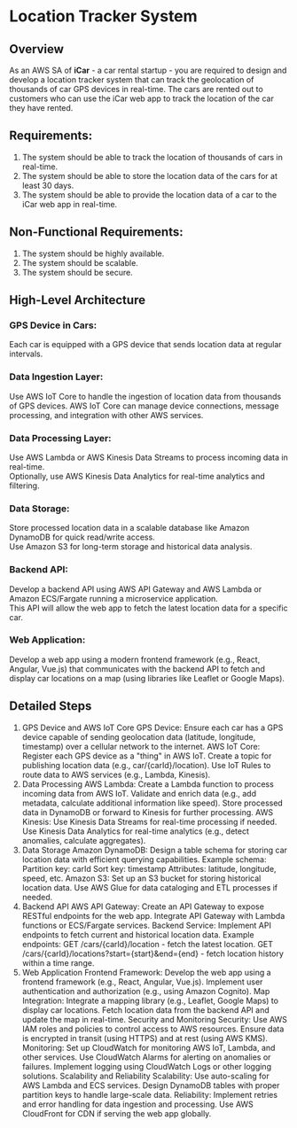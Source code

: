 # Location Tracker System 

## Overview
As an AWS SA of **iCar** - a car rental startup - you are required to design and develop a location tracker system that can track the geolocation of thousands of car GPS devices in real-time. The cars are rented out to customers who can use the iCar web app to track the location of the car they have rented. 

## Requirements:
1. The system should be able to track the location of thousands of cars in real-time.
2. The system should be able to store the location data of the cars for at least 30 days.
3. The system should be able to provide the location data of a car to the iCar web app in real-time.

## Non-Functional Requirements:
1. The system should be highly available.
2. The system should be scalable.
3. The system should be secure.


## High-Level Architecture
### GPS Device in Cars:
Each car is equipped with a GPS device that sends location data at regular intervals.

### Data Ingestion Layer:
Use AWS IoT Core to handle the ingestion of location data from thousands of GPS devices. AWS IoT Core can manage device connections, message processing, and integration with other AWS services.

### Data Processing Layer:
Use AWS Lambda or AWS Kinesis Data Streams to process incoming data in real-time. \
Optionally, use AWS Kinesis Data Analytics for real-time analytics and filtering.

### Data Storage:
Store processed location data in a scalable database like Amazon DynamoDB for quick read/write access. \
Use Amazon S3 for long-term storage and historical data analysis.

### Backend API:
Develop a backend API using AWS API Gateway and AWS Lambda or Amazon ECS/Fargate running a microservice application. \
This API will allow the web app to fetch the latest location data for a specific car.

### Web Application:
Develop a web app using a modern frontend framework (e.g., React, Angular, Vue.js) that communicates with the backend API to fetch and display car locations on a map (using libraries like Leaflet or Google Maps).
## Detailed Steps
1. GPS Device and AWS IoT Core
GPS Device: Ensure each car has a GPS device capable of sending geolocation data (latitude, longitude, timestamp) over a cellular network to the internet.
AWS IoT Core:
Register each GPS device as a "thing" in AWS IoT.
Create a topic for publishing location data (e.g., car/{carId}/location).
Use IoT Rules to route data to AWS services (e.g., Lambda, Kinesis).
2. Data Processing
AWS Lambda:
Create a Lambda function to process incoming data from AWS IoT.
Validate and enrich data (e.g., add metadata, calculate additional information like speed).
Store processed data in DynamoDB or forward to Kinesis for further processing.
AWS Kinesis:
Use Kinesis Data Streams for real-time processing if needed.
Use Kinesis Data Analytics for real-time analytics (e.g., detect anomalies, calculate aggregates).
3. Data Storage
Amazon DynamoDB:
Design a table schema for storing car location data with efficient querying capabilities.
Example schema:
Partition key: carId
Sort key: timestamp
Attributes: latitude, longitude, speed, etc.
Amazon S3:
Set up an S3 bucket for storing historical location data.
Use AWS Glue for data cataloging and ETL processes if needed.
4. Backend API
AWS API Gateway:
Create an API Gateway to expose RESTful endpoints for the web app.
Integrate API Gateway with Lambda functions or ECS/Fargate services.
Backend Service:
Implement API endpoints to fetch current and historical location data.
Example endpoints:
GET /cars/{carId}/location - fetch the latest location.
GET /cars/{carId}/locations?start={start}&end={end} - fetch location history within a time range.
5. Web Application
Frontend Framework:
Develop the web app using a frontend framework (e.g., React, Angular, Vue.js).
Implement user authentication and authorization (e.g., using Amazon Cognito).
Map Integration:
Integrate a mapping library (e.g., Leaflet, Google Maps) to display car locations.
Fetch location data from the backend API and update the map in real-time.
Security and Monitoring
Security:
Use AWS IAM roles and policies to control access to AWS resources.
Ensure data is encrypted in transit (using HTTPS) and at rest (using AWS KMS).
Monitoring:
Set up CloudWatch for monitoring AWS IoT, Lambda, and other services.
Use CloudWatch Alarms for alerting on anomalies or failures.
Implement logging using CloudWatch Logs or other logging solutions.
Scalability and Reliability
Scalability:
Use auto-scaling for AWS Lambda and ECS services.
Design DynamoDB tables with proper partition keys to handle large-scale data.
Reliability:
Implement retries and error handling for data ingestion and processing.
Use AWS CloudFront for CDN if serving the web app globally.